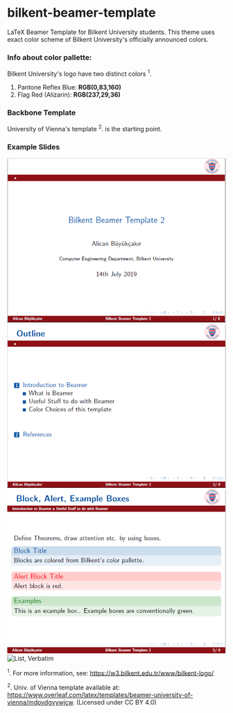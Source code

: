 # bilkent-beamer-template

LaTeX Beamer Template for Bilkent University students. This theme uses exact color scheme of Bilkent University's officially announced colors.

### Info about color pallette:

Bilkent University's logo have two distinct colors <sup>1</sup>.

1. Pantone Reflex Blue: **RGB(0,83,160)**
2. Flag Red (Alizarin): **RGB(237,29,36)**

### Backbone Template

University of Vienna's template <sup>2</sup>. is the starting point.

### Example Slides

![Title Page](/bilkent-beamer-pics/titlepage.PNG)
![Outline](/bilkent-beamer-pics/outline.PNG)
![Boxes, Alert Boxes, Examples](/bilkent-beamer-pics/boxes.PNG)
![List, Verbatim](/bilkent-beamer-pics-pics/list.PNG)


<sup>1</sup>. For more information, see: https://w3.bilkent.edu.tr/www/bilkent-logo/

<sup>2</sup>. Univ. of Vienna template available at: https://www.overleaf.com/latex/templates/beamer-university-of-vienna/mdpvdgyywjcw. (Licensed under CC BY 4.0)

